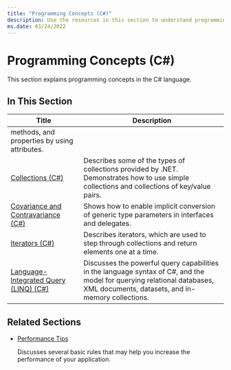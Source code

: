 ```yaml
---
title: "Programming Concepts (C#)"
description: Use the resources in this section to understand programming concepts in the C# language, including object-oriented programming.
ms.date: 03/24/2022
---
```

# Programming Concepts (C#)

This section explains programming concepts in the C# language.  
  
## In This Section  
  
|Title|Description|  
|-----------|-----------------|  
methods, and properties by using attributes.|  
|[Collections (C#)](./collections.md)|Describes some of the types of collections provided by .NET. Demonstrates how to use simple collections and collections of key/value pairs.|  
|[Covariance and Contravariance (C#)](./covariance-contravariance/index.md)|Shows how to enable implicit conversion of generic type parameters in interfaces and delegates.|  
|[Iterators (C#)](./iterators.md)|Describes iterators, which are used to step through collections and return elements one at a time.|  
|[Language-Integrated Query (LINQ) (C#)](./linq/index.md)|Discusses the powerful query capabilities in the language syntax of C#, and the model for querying relational databases, XML documents, datasets, and in-memory collections.|  
  
## Related Sections  
  
- [Performance Tips](../../../framework/performance/performance-tips.md)

  Discusses several basic rules that may help you increase the performance of your application.
